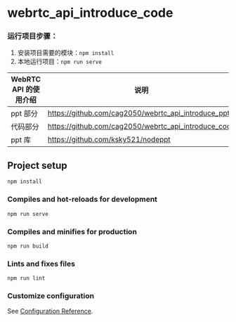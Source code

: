 # webrtc_api_introduce_code

### 运行项目步骤：
1. 安装项目需要的模块：`npm install`
2. 本地运行项目：`npm run serve`

WebRTC API 的使用介绍 | 说明
--- | ---
ppt 部分 | https://github.com/cag2050/webrtc_api_introduce_ppt
代码部分 | https://github.com/cag2050/webrtc_api_introduce_code
ppt 库 | https://github.com/ksky521/nodeppt

## Project setup
```
npm install
```

### Compiles and hot-reloads for development
```
npm run serve
```

### Compiles and minifies for production
```
npm run build
```

### Lints and fixes files
```
npm run lint
```

### Customize configuration
See [Configuration Reference](https://cli.vuejs.org/config/).
